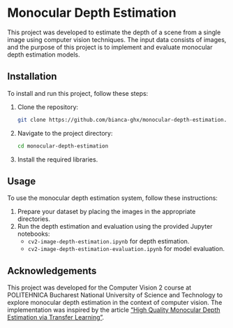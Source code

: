 # Monocular Depth Estimation 

This project was developed to estimate the depth of a scene from a single image using computer vision techniques. The input data consists of images, and the purpose of this project is to implement and evaluate monocular depth estimation models.

## Installation
To install and run this project, follow these steps:

1. Clone the repository:
    ```sh
    git clone https://github.com/bianca-ghx/monocular-depth-estimation.git
    ```
2. Navigate to the project directory:
    ```sh
    cd monocular-depth-estimation
    ```
3. Install the required libraries.

## Usage
To use the monocular depth estimation system, follow these instructions:

1. Prepare your dataset by placing the images in the appropriate directories.
2. Run the depth estimation and evaluation using the provided Jupyter notebooks:
    - `cv2-image-depth-estimation.ipynb` for depth estimation.
    - `cv2-image-depth-estimation-evaluation.ipynb` for model evaluation.

## Acknowledgements
This project was developed for the Computer Vision 2 course at POLITEHNICA Bucharest National University of Science and Technology to explore monocular depth estimation in the context of computer vision. The implementation was inspired by the article [“High Quality Monocular Depth Estimation via Transfer Learning”](https://arxiv.org/abs/1812.11941).
